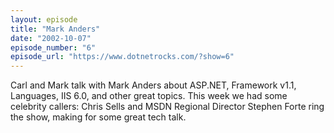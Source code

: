 ```yaml
---
layout: episode
title: "Mark Anders"
date: "2002-10-07"
episode_number: "6"
episode_url: "https://www.dotnetrocks.com/?show=6"
---
```


Carl and Mark talk with Mark Anders about ASP.NET, Framework v1.1, Languages, IIS 6.0, and other great topics. This week we had some celebrity callers: Chris Sells and MSDN Regional Director Stephen Forte ring the show, making for some great tech talk.
